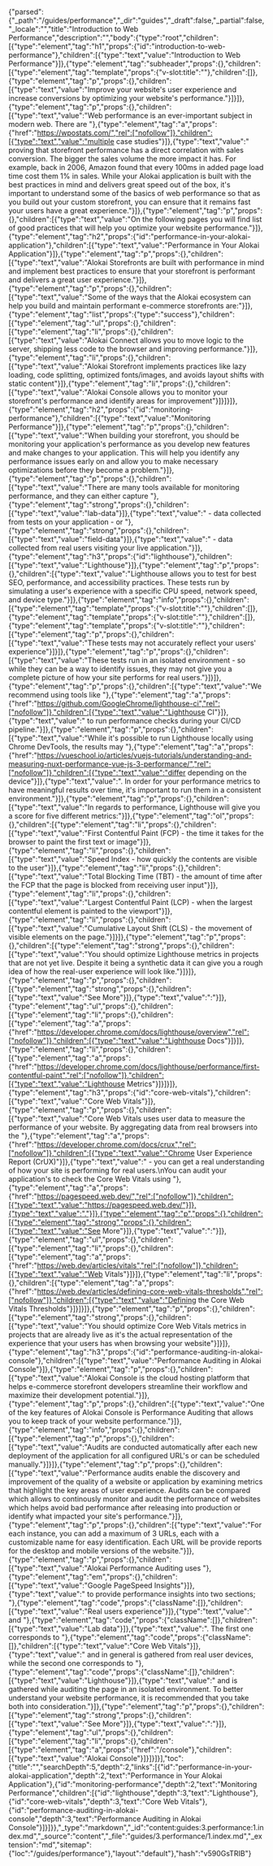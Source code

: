 {"parsed":{"_path":"/guides/performance","_dir":"guides","_draft":false,"_partial":false,"_locale":"","title":"Introduction to Web Performance","description":"","body":{"type":"root","children":[{"type":"element","tag":"h1","props":{"id":"introduction-to-web-performance"},"children":[{"type":"text","value":"Introduction to Web Performance"}]},{"type":"element","tag":"subheader","props":{},"children":[{"type":"element","tag":"template","props":{"v-slot:title":""},"children":[]},{"type":"element","tag":"p","props":{},"children":[{"type":"text","value":"Improve your website's user experience and increase conversions by optimizing your website's performance."}]}]},{"type":"element","tag":"p","props":{},"children":[{"type":"text","value":"Web performance is an ever-important subject in modern web. There are "},{"type":"element","tag":"a","props":{"href":"https://wpostats.com/","rel":["nofollow"]},"children":[{"type":"text","value":"multiple case studies"}]},{"type":"text","value":" proving that storefront performance has a direct correlation with sales conversion. The bigger the sales volume the more impact it has. For example, back in 2006, Amazon found that every 100ms in added page load time cost them 1% in sales. While your Alokai application is built with the best practices in mind and delivers great speed out of the box, it's important to understand some of the basics of web performance so that as you build out your custom storefront, you can ensure that it remains fast your users have a great experience."}]},{"type":"element","tag":"p","props":{},"children":[{"type":"text","value":"On the following pages you will find list of good practices that will help you optimize your website performance."}]},{"type":"element","tag":"h2","props":{"id":"performance-in-your-alokai-application"},"children":[{"type":"text","value":"Performance in Your Alokai Application"}]},{"type":"element","tag":"p","props":{},"children":[{"type":"text","value":"Alokai Storefronts are built with performance in mind and implement best practices to ensure that your storefront is performant and delivers a great user experience."}]},{"type":"element","tag":"p","props":{},"children":[{"type":"text","value":"Some of the ways that the Alokai ecosystem can help you build and maintain performant e-commerce storefronts are:"}]},{"type":"element","tag":"list","props":{"type":"success"},"children":[{"type":"element","tag":"ul","props":{},"children":[{"type":"element","tag":"li","props":{},"children":[{"type":"text","value":"Alokai Connect allows you to move logic to the server, shipping less code to the browser and improving performance."}]},{"type":"element","tag":"li","props":{},"children":[{"type":"text","value":"Alokai Storefront implements practices like lazy loading, code splitting, optimized fonts/images, and avoids layout shifts with static content"}]},{"type":"element","tag":"li","props":{},"children":[{"type":"text","value":"Alokai Console allows you to monitor your storefront's performance and identify areas for improvement"}]}]}]},{"type":"element","tag":"h2","props":{"id":"monitoring-performance"},"children":[{"type":"text","value":"Monitoring Performance"}]},{"type":"element","tag":"p","props":{},"children":[{"type":"text","value":"When building your storefront, you should be monitoring your application's performance as you develop new features and make changes to your application. This will help you identify any performance issues early on and allow you to make necessary optimizations before they become a problem."}]},{"type":"element","tag":"p","props":{},"children":[{"type":"text","value":"There are many tools available for monitoring performance, and they can either capture "},{"type":"element","tag":"strong","props":{},"children":[{"type":"text","value":"lab-data"}]},{"type":"text","value":" - data collected from tests on your application - or "},{"type":"element","tag":"strong","props":{},"children":[{"type":"text","value":"field-data"}]},{"type":"text","value":" - data collected from real users visiting your live application."}]},{"type":"element","tag":"h3","props":{"id":"lighthouse"},"children":[{"type":"text","value":"Lighthouse"}]},{"type":"element","tag":"p","props":{},"children":[{"type":"text","value":"Lighthouse allows you to test for best SEO, performance, and accessibility practices. These tests run by simulating a user's experience with a specific CPU speed, network speed, and device type."}]},{"type":"element","tag":"info","props":{},"children":[{"type":"element","tag":"template","props":{"v-slot:title":""},"children":[]},{"type":"element","tag":"template","props":{"v-slot:title":""},"children":[]},{"type":"element","tag":"template","props":{"v-slot:title":""},"children":[{"type":"element","tag":"p","props":{},"children":[{"type":"text","value":"These tests may not accurately reflect your users' experience"}]}]},{"type":"element","tag":"p","props":{},"children":[{"type":"text","value":"These tests run in an isolated environment - so while they can be a way to identify issues, they may not give you a complete picture of how your site performs for real users."}]}]},{"type":"element","tag":"p","props":{},"children":[{"type":"text","value":"We recommend using tools like "},{"type":"element","tag":"a","props":{"href":"https://github.com/GoogleChrome/lighthouse-ci","rel":["nofollow"]},"children":[{"type":"text","value":"Lighthouse CI"}]},{"type":"text","value":" to run performance checks during your CI/CD pipeline."}]},{"type":"element","tag":"p","props":{},"children":[{"type":"text","value":"While it's possible to run Lighthouse locally using Chrome DevTools, the results may "},{"type":"element","tag":"a","props":{"href":"https://vueschool.io/articles/vuejs-tutorials/understanding-and-measuring-nuxt-performance-vue-js-3-performance/","rel":["nofollow"]},"children":[{"type":"text","value":"differ depending on the device"}]},{"type":"text","value":". In order for your performance metrics to have meaningful results over time, it's important to run them in a consistent environment."}]},{"type":"element","tag":"p","props":{},"children":[{"type":"text","value":"In regards to performance, Lighthouse will give you a score for five different metrics:"}]},{"type":"element","tag":"ol","props":{},"children":[{"type":"element","tag":"li","props":{},"children":[{"type":"text","value":"First Contentful Paint (FCP) - the time it takes for the browser to paint the first text or image"}]},{"type":"element","tag":"li","props":{},"children":[{"type":"text","value":"Speed Index - how quickly the contents are visible to the user"}]},{"type":"element","tag":"li","props":{},"children":[{"type":"text","value":"Total Blocking Time (TBT) - the amount of time after the FCP that the page is blocked from receiving user input"}]},{"type":"element","tag":"li","props":{},"children":[{"type":"text","value":"Largest Contentful Paint (LCP) - when the largest contentful element is painted to the viewport"}]},{"type":"element","tag":"li","props":{},"children":[{"type":"text","value":"Cumulative Layout Shift (CLS) - the movement of visible elements on the page."}]}]},{"type":"element","tag":"p","props":{},"children":[{"type":"element","tag":"strong","props":{},"children":[{"type":"text","value":"You should optimize Lighthouse metrics in projects that are not yet live. Despite it being a synthetic data it can give you a rough idea of how the real-user experience will look like."}]}]},{"type":"element","tag":"p","props":{},"children":[{"type":"element","tag":"strong","props":{},"children":[{"type":"text","value":"See More"}]},{"type":"text","value":":"}]},{"type":"element","tag":"ul","props":{},"children":[{"type":"element","tag":"li","props":{},"children":[{"type":"element","tag":"a","props":{"href":"https://developer.chrome.com/docs/lighthouse/overview","rel":["nofollow"]},"children":[{"type":"text","value":"Lighthouse Docs"}]}]},{"type":"element","tag":"li","props":{},"children":[{"type":"element","tag":"a","props":{"href":"https://developer.chrome.com/docs/lighthouse/performance/first-contentful-paint","rel":["nofollow"]},"children":[{"type":"text","value":"Lighthouse Metrics"}]}]}]},{"type":"element","tag":"h3","props":{"id":"core-web-vitals"},"children":[{"type":"text","value":"Core Web Vitals"}]},{"type":"element","tag":"p","props":{},"children":[{"type":"text","value":"Core Web Vitals uses user data to measure the performance of your website. By aggregating data from real browsers into the "},{"type":"element","tag":"a","props":{"href":"https://developer.chrome.com/docs/crux","rel":["nofollow"]},"children":[{"type":"text","value":"Chrome User Experience Report (CrUX)"}]},{"type":"text","value":" - you can get a real understanding of how your site is performing for real users.\nYou can audit your application's to check the Core Web Vitals using "},{"type":"element","tag":"a","props":{"href":"https://pagespeed.web.dev/","rel":["nofollow"]},"children":[{"type":"text","value":"https://pagespeed.web.dev/"}]},{"type":"text","value":"."}]},{"type":"element","tag":"p","props":{},"children":[{"type":"element","tag":"strong","props":{},"children":[{"type":"text","value":"See More"}]},{"type":"text","value":":"}]},{"type":"element","tag":"ul","props":{},"children":[{"type":"element","tag":"li","props":{},"children":[{"type":"element","tag":"a","props":{"href":"https://web.dev/articles/vitals","rel":["nofollow"]},"children":[{"type":"text","value":"Web Vitals"}]}]},{"type":"element","tag":"li","props":{},"children":[{"type":"element","tag":"a","props":{"href":"https://web.dev/articles/defining-core-web-vitals-thresholds","rel":["nofollow"]},"children":[{"type":"text","value":"Defining the Core Web Vitals Thresholds"}]}]}]},{"type":"element","tag":"p","props":{},"children":[{"type":"element","tag":"strong","props":{},"children":[{"type":"text","value":"You should optimize Core Web Vitals metrics in projects that are already live as it's the actual representation of the experience that your users has when browsing your website"}]}]},{"type":"element","tag":"h3","props":{"id":"performance-auditing-in-alokai-console"},"children":[{"type":"text","value":"Performance Auditing in Alokai Console"}]},{"type":"element","tag":"p","props":{},"children":[{"type":"text","value":"Alokai Console is the cloud hosting platform that helps e-commerce storefront developers streamline their workflow and maximize their development potential."}]},{"type":"element","tag":"p","props":{},"children":[{"type":"text","value":"One of the key features of Alokai Console is Performance Auditing that allows you to keep track of your website performance."}]},{"type":"element","tag":"info","props":{},"children":[{"type":"element","tag":"p","props":{},"children":[{"type":"text","value":"Audits are conducted automatically after each new deployment of the application for all configured URL's or can be scheduled manually."}]}]},{"type":"element","tag":"p","props":{},"children":[{"type":"text","value":"Performance audits enable the discovery and improvement of the quality of a website or application by examining metrics that highlight the key areas of user experience. Audits can be compared which allows to continously monitor and audit the performance of websites which helps avoid bad performance after releasing into production or identify what impacted your site's performance."}]},{"type":"element","tag":"p","props":{},"children":[{"type":"text","value":"For each instance, you can add a maximum of 3 URLs, each with a customizable name for easy identification. Each URL will be provide reports for the desktop and mobile versions of the website."}]},{"type":"element","tag":"p","props":{},"children":[{"type":"text","value":"Alokai Performance Auditing uses "},{"type":"element","tag":"em","props":{},"children":[{"type":"text","value":"Google PageSpeed Insights"}]},{"type":"text","value":" to provide performance insights into two sections; "},{"type":"element","tag":"code","props":{"className":[]},"children":[{"type":"text","value":"Real users experience"}]},{"type":"text","value":" and "},{"type":"element","tag":"code","props":{"className":[]},"children":[{"type":"text","value":"Lab data"}]},{"type":"text","value":". The first one corresponds to "},{"type":"element","tag":"code","props":{"className":[]},"children":[{"type":"text","value":"Core Web Vitals"}]},{"type":"text","value":" and in general is gathered from real user devices, while the second one corresponds to "},{"type":"element","tag":"code","props":{"className":[]},"children":[{"type":"text","value":"Lighthouse"}]},{"type":"text","value":" and is gathered while auditing the page in an isolated environment. To better understand your website performance, it is recommended that you take both into consideration."}]},{"type":"element","tag":"p","props":{},"children":[{"type":"element","tag":"strong","props":{},"children":[{"type":"text","value":"See More"}]},{"type":"text","value":":"}]},{"type":"element","tag":"ul","props":{},"children":[{"type":"element","tag":"li","props":{},"children":[{"type":"element","tag":"a","props":{"href":"/console"},"children":[{"type":"text","value":"Alokai Console"}]}]}]}],"toc":{"title":"","searchDepth":5,"depth":2,"links":[{"id":"performance-in-your-alokai-application","depth":2,"text":"Performance in Your Alokai Application"},{"id":"monitoring-performance","depth":2,"text":"Monitoring Performance","children":[{"id":"lighthouse","depth":3,"text":"Lighthouse"},{"id":"core-web-vitals","depth":3,"text":"Core Web Vitals"},{"id":"performance-auditing-in-alokai-console","depth":3,"text":"Performance Auditing in Alokai Console"}]}]}},"_type":"markdown","_id":"content:guides:3.performance:1.index.md","_source":"content","_file":"guides/3.performance/1.index.md","_extension":"md","sitemap":{"loc":"/guides/performance"},"layout":"default"},"hash":"v590GsTRIB"}